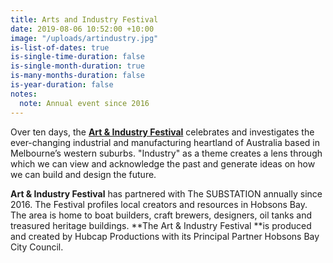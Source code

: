 ```yaml
---
title: Arts and Industry Festival
date: 2019-08-06 10:52:00 +10:00
image: "/uploads/artindustry.jpg"
is-list-of-dates: true
is-single-time-duration: false
is-single-month-duration: true
is-many-months-duration: false
is-year-duration: false
notes:
  note: Annual event since 2016
---
```


Over ten days, the [**Art & Industry Festival**](http://artandindustryfestival.com.au) celebrates and investigates the ever-changing industrial and manufacturing heartland of Australia based in Melbourne’s western suburbs. "Industry" as a theme creates a lens through which we can view and acknowledge the past and generate ideas on how we can build and design the future.

**Art & Industry Festival** has partnered with The SUBSTATION annually since 2016. The Festival profiles local creators and resources in Hobsons Bay. The area is home to boat builders, craft brewers, designers, oil tanks and treasured heritage buildings. **The Art & Industry Festival **is produced and created by Hubcap Productions with its Principal Partner Hobsons Bay City Council.